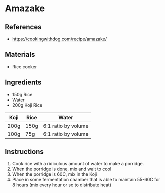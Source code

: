# Amazake

## References

* https://cookingwithdog.com/recipe/amazake/



## Materials

* Rice cooker

## Ingredients

* 150g Rice
* Water
* 200g Koji Rice

| Koji | Rice | Water               |
| ---- | ---- | ------------------- |
| 200g | 150g | 6:1 ratio by volume |
| 100g | 75g  | 6:1 ratio by volume |



## Instructions

1. Cook rice with a ridiculous amount of water to make a porridge. 
2. When the porridge is done, mix and wait to cool
3. When the porridge is 60C, mix in the Koji
4. Place in some fermentation chamber that is able to maintain 55-60C for 8 hours (mix every hour or so to distribute heat)